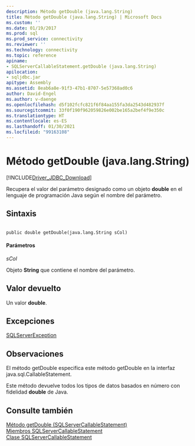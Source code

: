 ```yaml
---
description: Método getDouble (java.lang.String)
title: Método getDouble (java.lang.String) | Microsoft Docs
ms.custom: ''
ms.date: 01/19/2017
ms.prod: sql
ms.prod_service: connectivity
ms.reviewer: ''
ms.technology: connectivity
ms.topic: reference
apiname:
- SQLServerCallableStatement.getDouble (java.lang.String)
apilocation:
- sqljdbc.jar
apitype: Assembly
ms.assetid: 8eab6a8e-91f3-47b1-8707-5e57368ad0c6
author: David-Engel
ms.author: v-daenge
ms.openlocfilehash: d5f102fcfc821f6f84aa155fa3da2543d482937f
ms.sourcegitcommit: 33f0f190f962059826e002be165a2bef4f9e350c
ms.translationtype: HT
ms.contentlocale: es-ES
ms.lasthandoff: 01/30/2021
ms.locfileid: "99163108"
---
```

# <a name="getdouble-method-javalangstring"></a>Método getDouble (java.lang.String)
[!INCLUDE[Driver_JDBC_Download](../../../includes/driver_jdbc_download.md)]

  Recupera el valor del parámetro designado como un objeto **double** en el lenguaje de programación Java según el nombre del parámetro.  
  
## <a name="syntax"></a>Sintaxis  
  
```  
  
public double getDouble(java.lang.String sCol)  
```  
  
#### <a name="parameters"></a>Parámetros  
 *sCol*  
  
 Objeto **String** que contiene el nombre del parámetro.  
  
## <a name="return-value"></a>Valor devuelto  
 Un valor **double**.  
  
## <a name="exceptions"></a>Excepciones  
 [SQLServerException](../../../connect/jdbc/reference/sqlserverexception-class.md)  
  
## <a name="remarks"></a>Observaciones  
 El método getDouble especifica este método getDouble en la interfaz java.sql.CallableStatement.  
  
 Este método devuelve todos los tipos de datos basados en número con fidelidad **double** de Java.  
  
## <a name="see-also"></a>Consulte también  
 [Método getDouble &#40;SQLServerCallableStatement&#41;](../../../connect/jdbc/reference/getdouble-method-sqlservercallablestatement.md)   
 [Miembros SQLServerCallableStatement](../../../connect/jdbc/reference/sqlservercallablestatement-members.md)   
 [Clase SQLServerCallableStatement](../../../connect/jdbc/reference/sqlservercallablestatement-class.md)  
  
  
